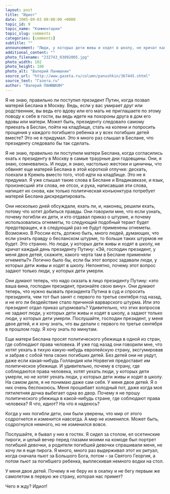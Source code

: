 ```yaml
---
layout: post
title: "Идиот"
date: 2005-09-03 00:00:00 +0000
topic_id: 9
topic_name: "Комментарии"
topic_slug: comments
categories: [comments]
subtitle: ""
announcement: "Люди, у которых дети живы и ходят в школу, не кричат каждый день президенту Путину: «Эй, господин президент, у меня двое детей, скажите, какого черта там в Беслане применяли огнеметы?» Логично было бы, если бы этот вопрос задавали люди, у которых дети живы и ходят в школу. Непонятно, почему этот вопрос задают только люди, у которых дети умерли."
additional_content: ""
photo_filename: "232743_03092005.jpg"
photo_width: 102
photo_height: 100
photo_alt: "Валерий Панюшкин"
source_url: "http://www.gazeta.ru/column/panushkin/367445.shtml"
source_text: "Газета.ru"
author: "Валерий ПАНЮШКИН"
---
```

Я не знаю, правильно ли поступил президент Путин, когда позвал матерей Беслана в Москву. Ведь, если у вас умирает друг или родственник, вы ведь его вдову или его мать не приглашаете по этому поводу к себе в гости, вы ведь идете на похороны друга в дом его вдовы или матери. Может быть, президенту следовало самому приехать в Беслан, пойти на кладбище, стать на колени и попросить прощения у каждого погибшего ребенка и у всех погибших детей вместе? Это не я придумал. Это я много раз слышал в Беслане, что президенту следовало бы так сделать.

Я не знаю, правильно ли поступили матери Беслана, когда согласились ехать к президенту в Москву в самые траурные дни годовщины. Они, я знаю, сомневались. И люди, я знаю, настолько жестоки и циничны, что обвинят еще матерей Беслана в этой короткой отлучке: дескать, поехали в Кремль вместо того, чтоб идти на кладбище. Это не я придумал. Я уже слышал такие слова в Беслане и Владикавказе, и язык, произнесший эти слова, не отсох, и рука, написавшая эти слова, напишет их снова, как только политическая конъюнктура потребует матерей Беслана дискредитировать.

Они несколько дней обсуждали, ехать ли, и, наконец, решили ехать, потому что хотят добиться правды. Они говорили мне, что если узнать, почему погибли их дети, и кто отдавал приказ о штурме, и почему использовались огнеметы, то следующий подобный теракт будет предотвращен, и в следующий раз не будут применены огнеметы. Возможно. В России есть, должно быть, много людей, думающих, что если узнать правду о бесланском штурме, то больше таких штурмов не будет. Это странно. Но люди, у которых дети живы и ходят в школу, не кричат каждый день президенту Путину: «Эй, господин президент, у меня двое детей, скажите, какого черта там в Беслане применяли огнеметы?» Логично было бы, если бы этот вопрос задавали люди, у которых дети живы и ходят в школу. Непонятно, почему этот вопрос задают только люди, у которых дети умерли.

Они думают теперь, что надо сказать в лицо президенту Путину: «это ваша вина, господин президент, признайте свою вину». Они думают теперь, что нужно вызвать президента Путина в суд и спросить президента, чем тот был занят с первого по третье сентября год назад, и не его ли бездействие стало причиной варварского штурма. Или это президент отдал приказ штурмовать? Удивительно, что этих вопросов не задают люди, у которых дети живы и ходят в школу, а задают только люди, у которых дети умерли. Послушайте, господин президент, у меня двое детей, и я хочу знать, что вы делали с первого по третье сентября в прошлом году. Я хочу знать по минутам.

Еще матери Беслана просят политического убежища в одной из стран, где соблюдают права человека. И уже год назад они говорили мне, что хотят уехать в тихую какую-нибудь европейскую страну, эксгумировав и забрав с собой тела своих погибших детей. Без детей они не уедут, даже если какая-нибудь Голландия или Норвегия предоставит им политическое убежище. И удивительно, почему в страну, где соблюдаются права человека, хотят уехать люди, у которых дети умерли, но не хотят уехать люди, у которых дети живы и ходят в школу. На самом деле, я не понимаю даже сам себя. У меня двое детей. Я о них очень беспокоюсь. Меня прошибает холодный пот, даже когда моя пятилетняя дочка выбегает одна во двор. Почему я не прошу политического убежища в какой-нибудь стране, где соблюдают права человека? Я что, идиот? На что я надеюсь?

Когда у них погибли дети, они были уверены, что мир от этого содрогнется и изменится навсегда. А мир не изменился. Может быть, содрогнулся немного, но не изменился вовсе.

Послушайте, я бывал у них в гостях. Я сидел за столом, ел осетинские пироги, и целый вечер перед глазами моими на комоде был портрет погибшей девочки, а родители погибшей девочки спрашивали меня, не хочу ли я еще пирога. Я много, много раз выдерживал этот их ритуал, когда сначала пьют за Большого Бога, потом – за Святого Георгия, а потом пьют за погибшего ребенка, выплескивая немного водки на стол.

У меня двое детей. Почему я не беру их в охапку и не бегу первым же самолетом в первую же страну, которая нас примет?

Чего я жду? Идиот!
